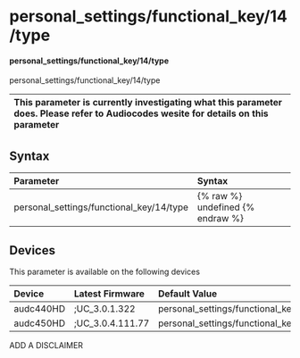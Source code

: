 ﻿---
description: personal_settings/functional_key/14/type
search: false
---

# personal_settings/functional_key/14/type

#### personal_settings/functional_key/14/type

personal_settings/functional_key/14/type


| This parameter is currently investigating what this parameter does. Please refer to Audiocodes wesite for details on this parameter | 
| :--- |

## Syntax
| Parameter | Syntax |
| :--- | :--- |
|personal_settings/functional_key/14/type | {% raw %} undefined {% endraw %}|

## Devices
This parameter is available on the following devices

| Device | Latest Firmware | Default Value |
|:---|:---|:---|
| audc440HD | ;UC_3.0.1.322 | personal_settings/functional_key/14/type=SIP_ACCOUNT 
| audc450HD | ;UC_3.0.4.111.77 | personal_settings/functional_key/14/type=EMPTY 

ADD A DISCLAIMER
